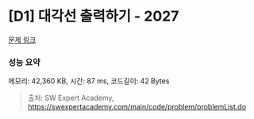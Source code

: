 # [D1] 대각선 출력하기 - 2027 

[문제 링크](https://swexpertacademy.com/main/code/problem/problemDetail.do?contestProbId=AV5QFuZ6As0DFAUq) 

### 성능 요약

메모리: 42,360 KB, 시간: 87 ms, 코드길이: 42 Bytes



> 출처: SW Expert Academy, https://swexpertacademy.com/main/code/problem/problemList.do